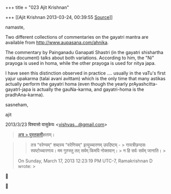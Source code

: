 +++
title = "023 Ajit Krishnan"

+++
[[Ajit Krishnan	2013-03-24, 00:39:55 [Source](https://groups.google.com/g/samskrita/c/mMWGGw_cB8w)]]



namaste,



Two different collections of commentaries on the gayatri mantra are available from <http://www.aupasana.com/ahnika>.



The commentary by Painganadu Ganapati Shastri (in the gayatri shishartha mala document) talks about both variations. According to him, the "Ni" prayoga is used in homa, while the other prayoga is used for nitya japa.



I have seen this distinction observed in practice .... usually in the vaTu's first yajur upakarma (talai avani avittam) which is the only time that many astikas actually perform the gayatri homa (even though the yearly prAyashcitta-gayatrI-japa is actually the gauNa-karma, and gayatri-homa is the pradhAna-karma).



sasneham,



 ajit





  
  

2013/3/23 विश्वासो वासुकेयः \<[vishvas...@gmail.com]()\>  

> [अत्र > पुस्तकमी](http://books.google.com/books?id=d8TbRGlptyYC&lpg=PA39&ots=c2aW87yXAy&dq=anusvAra%20at%20the%20end%20of%20a%20pada%20is%20laghu%20guru&pg=PA69#v=onepage&q=anusvAra%20at%20the%20end%20of%20a%20pada%20is%20laghu%20guru&f=false)क्षताम्।  
>   

> 
> > तत्र "वरेण्यम्" शब्दस्य "वरेणियम्" इत्युच्चारणम् उपदिष्टम् - > गायत्रीछन्दसः स्पष्टोच्चारणाय। मम गुरुस्तु तत् सर्वम् किमपि नोक्तवान्। > न हि सर्वः‌ सर्वम् जानाति। >
> 
> >   
>   
> On Sunday, March 17, 2013 12:23:19 PM UTC-7, Ramakrishnan D wrote: >
> 
> > 





